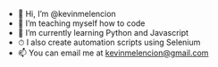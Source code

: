 - 👋 Hi, I’m @kevinmelencion
- 👀 I’m teaching myself how to code
- 🌱 I’m currently learning Python and Javascript
- ⏱ I also create automation scripts using Selenium
- 📫 You can email me at kevinmelencion@gmail.com

<!---
kevinmelencion/kevinmelencion is a ✨ special ✨ repository because its `README.md` (this file) appears on your GitHub profile.
You can click the Preview link to take a look at your changes.
--->
